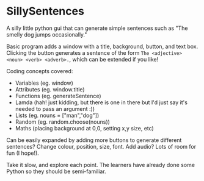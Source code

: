 # SillySentences
A silly little python gui that can generate simple sentences such as "The smelly dog jumps occasionally."

Basic program adds a window with a title, background, button, and text box. Clicking the button generates a sentence of the form `The <adjective> <noun> <verb> <adverb>.`, which can be extended if you like!

Coding concepts covered:
  - Variables (eg. window)
  - Attributes (eg. window.title)
  - Functions (eg. generateSentence)
  - Lamda (hah! just kidding, but there is one in there but I'd just say it's needed to pass an argument :))
  - Lists (eg. nouns = ["man","dog"])
  - Random (eg. random.choose(nouns))
  - Maths (placing background at 0,0, setting x,y size, etc)
  
Can be easily expanded by adding more buttons to generate different sentences? Change colour, position, size, font. Add audio? Lots of room for fun (I hope!).

Take it slow, and explore each point. The learners have already done some Python so they should be semi-familiar.
